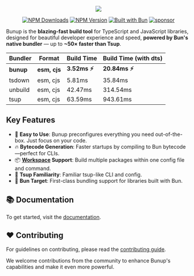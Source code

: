 <!-- markdownlint-disable first-line-h1 -->

<!-- markdownlint-start-capture -->
<!-- markdownlint-disable-file no-inline-html -->
<div align="center">

  <!-- markdownlint-disable-next-line no-alt-text -->
  ![](https://bunup.dev/logo.svg)

  [![NPM Downloads](https://img.shields.io/npm/dm/bunup?logo=data%3Aimage%2Fsvg%2Bxml%3Bbase64%2CPHN2ZyB4bWxucz0iaHR0cDovL3d3dy53My5vcmcvMjAwMC9zdmciIGhlaWdodD0iMjRweCIgdmlld0JveD0iMCAtOTYwIDk2MCA5NjAiIHdpZHRoPSIyNHB4IiBmaWxsPSIjMDAwMDAwIj48cGF0aCBkPSJNNDgwLTMyMCAyODAtNTIwbDU2LTU4IDEwNCAxMDR2LTMyNmg4MHYzMjZsMTA0LTEwNCA1NiA1OC0yMDAgMjAwWk0xNjAtMTYwdi0yMDBoODB2MTIwaDQ4MHYtMTIwaDgwdjIwMEgxNjBaIi8%2BPC9zdmc%2B&labelColor=ffc44e&color=212121)](https://www.npmjs.com/package/bunup) [![NPM Version](https://img.shields.io/npm/v/bunup?logo=npm&logoColor=212121&label=version&labelColor=ffc44e&color=212121)](https://npmjs.com/package/bunup) [![Built with Bun](https://img.shields.io/badge/Built_with-Bun-fbf0df?logo=bun&labelColor=212121)](https://bun.sh) [![sponsor](https://img.shields.io/badge/sponsor-EA4AAA?logo=githubsponsors&labelColor=FAFAFA)](https://github.com/sponsors/arshad-yaseen)
</div>
<!-- markdownlint-restore -->

Bunup is the **blazing-fast build tool** for TypeScript and JavaScript libraries, designed for beautiful developer experience and speed, **powered by Bun's native bundler** — up to **~50× faster than Tsup**.

| Bundler   | Format       | Build Time     | Build Time (with dts) |
| --------- | ------------ | -------------- | --------------------- |
| **bunup** | **esm, cjs** | **3.52ms ⚡️** | **20.84ms ⚡️**       |
| tsdown    | esm, cjs     | 5.81ms         | 35.84ms               |
| unbuild   | esm, cjs     | 42.47ms        | 314.54ms              |
| tsup      | esm, cjs     | 63.59ms        | 943.61ms              |

## Key Features

- 🚀 **Easy to Use**: Bunup preconfigures everything you need out-of-the-box. Just focus on your code.
- 🔥 **Bytecode Generation**: Faster startups by compiling to Bun bytecode—perfect for CLIs.
- 📦 **[Workspace](https://bunup.dev/workspaces) Support**: Build multiple packages within one config file and command.
- 🔄 **Tsup Familiarity**: Familiar tsup-like CLI and config.
- 🎯 **Bun Target**: First-class bundling support for libraries built with Bun.

## 📚 Documentation

To get started, visit the [documentation](https://bunup.dev/documentation).

## ❤️ Contributing

For guidelines on contributing, please read the [contributing guide](https://github.com/arshad-yaseen/bunup/blob/main/CONTRIBUTING.md).

We welcome contributions from the community to enhance Bunup's capabilities and make it even more powerful.
